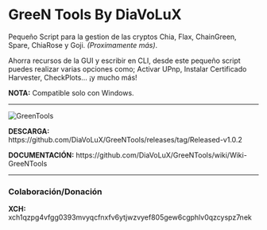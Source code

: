 <h1>GreeN Tools By DiaVoLuX</h1> 

<p>Pequeño Script para la gestion de las cryptos Chia, Flax, ChainGreen, Spare, ChiaRose y Goji. <i>(Proximamente más)</i>.</p>

<p>Ahorra recursos de la GUI y escribir en CLI, desde este pequeño script puedes realizar varias opciones como; Activar UPnp, Instalar Certificado Harvester, CheckPlots... ¡y mucho más!</p>

<b>NOTA:</b> Compatible solo con Windows.

<hr>

![GreenTools](https://user-images.githubusercontent.com/86480708/124199048-593ba300-dad2-11eb-8e08-f3e3d152b0ae.jpg)

 <p><b>DESCARGA:</b> https://github.com/DiaVoLuX/GreeNTools/releases/tag/Released-v1.0.2</p>
 <p><b>DOCUMENTACIÓN:</b> https://github.com/DiaVoLuX/GreeNTools/wiki/Wiki-GreeNTools</p>
 
 <hr>
  
  <h3>Colaboración/Donación</h3>

  <b>XCH:</b>  xch1qzpg4vfgg0393mvyqcfnxfv6ytjwzvyef805gew6cgphlv0qzcyspz7nek
